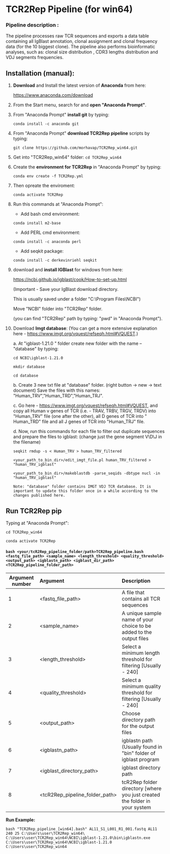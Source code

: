 # TCR2Rep Pipeline (for win64)

### Pipeline description :  
The pipeline processes raw TCR sequences and exports a data table containing all IgBlast annotation, clonal assignment and clonal frequency data (for the 10 biggest clone).
The pipeline also performs bioinformatic analyses, such as: clonal size distribution ,  CDR3 lengths distribution and VDJ segments frequencies.

## Installation (manual): 
1. **Download** and Install the latest version of **Anaconda** from here: 

   https://www.anaconda.com/download

2. From the Start menu, search for and **open "Anaconda Prompt"**.
3. From "Anaconda Prompt" **install git** by typing: 

   ```conda install -c anaconda git```

4. From "Anaconda Prompt" **download TCR2Rep pipeline** scripts by typing: 

   ```git clone https://github.com/morhavap/TCR2Rep_win64.git```

5. Get into "TCR2Rep_win64" folder: ```cd TCR2Rep_win64```
6. Create the **environment for TCR2Rep** in "Anaconda Prompt" by typing:	

   ```conda env create -f TCR2Rep.yml ```

7. Then opreate the enviroment:

   ```conda activate TCR2Rep```

8. Run this commands at "Anaconda Prompt":
   
   -	Add bash cmd environment:

    ```conda install m2-base``` 

   - Add PERL cmd environment:

    ```conda install -c anaconda perl```

   -	Add seqkit package:

    ```conda install -c derkevinriehl seqkit```

9. download and **install IGBlast** for windows from here: 

   https://ncbi.github.io/igblast/cook/How-to-set-up.html

   (Important - Save your IgBlast download directory. 

   This is usually saved under a folder "C:\Program Files\NCBI")

   Move "NCBI" folder into "TCR2Rep" folder.

   (you can find "TCR2Rep" path by typing: "pwd" in "Anaconda Prompt").

10. Download **Imgt database**: (You can get a more extensive explanation here - https://www.imgt.org/vquest/refseqh.html#VQUEST.)
     
     a.	At "igblast-1.21.0 " folder create new folder with the name – "database" by typing:
     
     ```cd NCBI\igblast-1.21.0```
      
      ```mkdir database```
      
      ```cd database```
   
     b.	Create 3 new txt file at "database" folder. (right button -> new -> text document)
        Save the files with this names: "Human_TRV","Human_TRD","Human_TRJ".
     
     c.	Go here - https://www.imgt.org/vquest/refseqh.html#VQUEST, and copy all Human v genes of TCR (i.e. -  TRAV, TRBV, TRGV, TRDV) into "Human_TRV" file (one after the other), all D genes of TCR into " Human_TRD" file and all J genes of TCR into "Human_TRJ" file. 
    
    d.	Now, run this commands for each file to filter out duplicate sequences and prepare the files to igblast: (change just the gene segment V\D\J in the filename)
       
       ```seqkit rmdup -s < Human_TRV > human_TRV_filtered```
       
       ```<your_path_to_bin_dir>/edit_imgt_file.pl human_TRV_filtered > "human_TRV_igblast"```
       
       ```<your_path_to_bin_dir>/makeblastdb -parse_seqids -dbtype nucl -in "human_TRV_igblast"```

        Note: "database" folder contains IMGT VDJ TCR database. It is important to update this folder once in a while according to the changes published here. 

## **Run TCR2Rep pip** 

Typing at "Anaconda Prompt":

```cd TCR2Rep_win64```

```conda activate TCR2Rep```

#### ```bash <your/tcR2Rep_pipeline_folder/path>TCR2Rep_pipeline.bash <fastq_file_path> <sample_name> <length_threshold> <quality_threshold> <output_path> <igblastn_path> <igblast_dir_path> <TCR2Rep_pipeline_folder_path> ```

|Argument number|Argument|Description|
|--|:----|:------|
|1 |<fastq_file_path>|A file that contains all TCR sequences|
|2 |<sample_name>|A unique sample name of your choice to be added to the output files|
|3 |<length_threshold>|Select a minimum length threshold for filtering [Usually - 240]|
|4 |<quality_threshold>|Select a minimum quality threshold for filtering [Usually - 240]|
|5 |<output_path>|Choose directory path for the output files|
|6 |<igblastn_path>|igblastn path (Usually found in "bin" folder of igblast program|
|7 |<igblast_directory_path>|igblast directory path|
|8 |<tcR2Rep_pipeline_folder_path>|tcR2Rep folder directory [where you just created the folder in your system|

**Run Example:**

```bash "TCR2Rep_pipeline_[win64].bash" AL11_S1_L001_R1_001.fastq AL11 240 25 C:\Users\user\TCR2Rep_win64\ C:\Users\user\TCR2Rep_win64\NCBI\igblast-1.21.0\bin\igblastn.exe C:\Users\user\TCR2Rep_win64\NCBI\igblast-1.21.0 C:\Users\user\TCR2Rep_win64```



